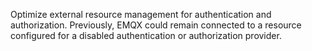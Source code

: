 Optimize external resource management for authentication and authorization. Previously, EMQX could remain connected to a resource configured for a disabled authentication or authorization provider.
